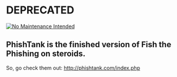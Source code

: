 # DEPRECATED
[![No Maintenance Intended](http://unmaintained.tech/badge.svg)](http://unmaintained.tech/)

## PhishTank is the finished version of Fish the Phishing on steroids. 
So, go check them out: http://phishtank.com/index.php
